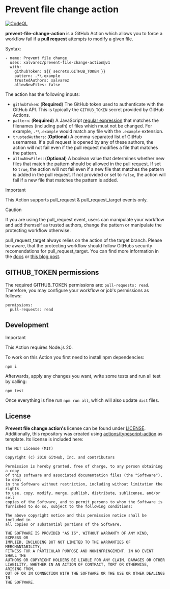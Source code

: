 # Prevent file change action

[![CodeQL](https://github.com/xalvarez/prevent-file-change-action/actions/workflows/codeql-analysis.yml/badge.svg?event=push)](https://github.com/xalvarez/prevent-file-change-action/actions/workflows/codeql-analysis.yml)

**prevent-file-change-action** is a GitHub Action which allows you to force a workflow fail if
a **pull request** attempts to modify a given file.

Syntax:

```
- name: Prevent file change
  uses: xalvarez/prevent-file-change-action@v1
  with:
    githubToken: ${{ secrets.GITHUB_TOKEN }}
    pattern: .*\.example
    trustedAuthors: xalvarez
    allowNewFiles: false
```

The action has the following inputs:

* `githubToken`: (**Required**) The GitHub token used to authenticate with the GitHub API.
  This is typically the `GITHUB_TOKEN` secret provided by GitHub Actions.
* `pattern`: (**Required**) A JavaScript [regular expression](https://developer.mozilla.org/en-US/docs/Web/JavaScript/Guide/Regular_Expressions)
  that matches the filenames (including path) of files which must not be changed. For example,
  `.*\.example` would match any file with the `.example` extension.
* `trustedAuthors`: (**Optional**) A comma-separated list of GitHub usernames. If a pull request is
  opened by any of these authors, the action will not fail even if the pull request modifies a file
  that matches the pattern.
* `allowNewFiles`: (**Optional**) A boolean value that determines whether new files that match the
  pattern should be allowed in the pull request. If set to `true`, the action will not fail even if
  a new file that matches the pattern is added in the pull request. If not provided or set to
  `false`, the action will fail if a new file that matches the pattern is added.

> [!IMPORTANT]
> This Action supports pull_request & pull_request_target events only.

> [!CAUTION]
> If you are using the pull_request event, users can manipulate your workflow and add themself as trusted authors, 
> change the pattern or manipulate the protecting workflow otherwise. 
> 
> pull_request_target always relies on the action of the target branch. 
> Please be aware, that the protecting workflow should follow GitHubs security recomendations for pull_request_target.
> You can find more information in the [docs](https://docs.github.com/en/actions/writing-workflows/choosing-when-your-workflow-runs/events-that-trigger-workflows#pull_request_target) 
> or [this blog post](https://securitylab.github.com/resources/github-actions-preventing-pwn-requests/).

## GITHUB_TOKEN permissions

The required GITHUB_TOKEN permissions are: `pull-requests: read`. Therefore, you may configure your workflow or job's
permissions as follows:

```
permissions:
  pull-requests: read
```

## Development

> [!IMPORTANT]
> This Action requires Node.js 20.

To work on this Action you first need to install npm dependencies:

```
npm i
```

Afterwards, apply any changes you want, write some tests and run all test by calling:

```
npm test
```

Once everything is fine run `npm run all`, which will also update `dist` files.

## License

**Prevent file change action's** license can be found under [LICENSE](LICENSE).
Additionally, this repository was created using [actions/typescript-action](https://github.com/actions/typescript-action) as template.
Its license is included here:

```
The MIT License (MIT)

Copyright (c) 2018 GitHub, Inc. and contributors

Permission is hereby granted, free of charge, to any person obtaining a copy
of this software and associated documentation files (the "Software"), to deal
in the Software without restriction, including without limitation the rights
to use, copy, modify, merge, publish, distribute, sublicense, and/or sell
copies of the Software, and to permit persons to whom the Software is
furnished to do so, subject to the following conditions:

The above copyright notice and this permission notice shall be included in
all copies or substantial portions of the Software.

THE SOFTWARE IS PROVIDED "AS IS", WITHOUT WARRANTY OF ANY KIND, EXPRESS OR
IMPLIED, INCLUDING BUT NOT LIMITED TO THE WARRANTIES OF MERCHANTABILITY,
FITNESS FOR A PARTICULAR PURPOSE AND NONINFRINGEMENT. IN NO EVENT SHALL THE
AUTHORS OR COPYRIGHT HOLDERS BE LIABLE FOR ANY CLAIM, DAMAGES OR OTHER
LIABILITY, WHETHER IN AN ACTION OF CONTRACT, TORT OR OTHERWISE, ARISING FROM,
OUT OF OR IN CONNECTION WITH THE SOFTWARE OR THE USE OR OTHER DEALINGS IN
THE SOFTWARE.
```
